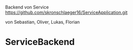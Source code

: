 Backend von Service 
https://github.com/skronschlaeger16/ServiceApplication.git

von Sebastian, Oliver, Lukas, Florian


# ServiceBackend
